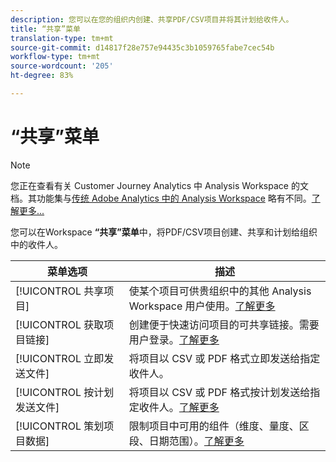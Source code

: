 ```yaml
---
description: 您可以在您的组织内创建、共享PDF/CSV项目并将其计划给收件人。
title: “共享”菜单
translation-type: tm+mt
source-git-commit: d14817f28e757e94435c3b1059765fabe7cec54b
workflow-type: tm+mt
source-wordcount: '205'
ht-degree: 83%

---
```



# “共享”菜单

>[!NOTE]
>
>您正在查看有关 Customer Journey Analytics 中 Analysis Workspace 的文档。其功能集与[传统 Adobe Analytics 中的 Analysis Workspace](https://docs.adobe.com/content/help/zh-Hans/analytics/analyze/analysis-workspace/home.html) 略有不同。[了解更多...](/help/getting-started/cja-aa.md)

您可以在Workspace **“共享”菜单**&#x200B;中，将PDF/CSV项目创建、共享和计划给组织中的收件人。

| 菜单选项 | 描述 |
| --- | --- |
| [!UICONTROL 共享项目] | 使某个项目可供贵组织中的其他 Analysis Workspace 用户使用。[了解更多](https://docs.adobe.com/content/help/zh-Hans/analytics/analyze/analysis-workspace/curate-share/share-projects.html) |
| [!UICONTROL 获取项目链接] | 创建便于快速访问项目的可共享链接。需要用户登录。[了解更多](https://docs.adobe.com/content/help/zh-Hans/analytics/analyze/analysis-workspace/curate-share/shareable-links.html) |
| [!UICONTROL 立即发送文件] | 将项目以 CSV 或 PDF 格式立即发送给指定收件人。 |
| [!UICONTROL 按计划发送文件] | 将项目以 CSV 或 PDF 格式按计划发送给指定收件人。[了解更多](https://docs.adobe.com/content/help/zh-Hans/analytics/analyze/analysis-workspace/curate-share/t-schedule-report.html) |
| [!UICONTROL 策划项目数据] | 限制项目中可用的组件（维度、量度、区段、日期范围）。[了解更多](https://docs.adobe.com/content/help/zh-Hans/analytics/analyze/analysis-workspace/curate-share/curate.html) |
